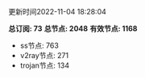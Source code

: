 更新时间2022-11-04 18:28:04

**总订阅: 73**
**总节点: 2048**
**有效节点: 1168**
- ss节点: 763
- v2ray节点: 271
- trojan节点: 134
